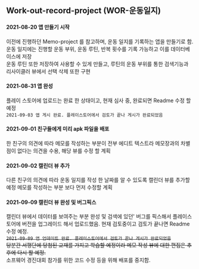 ## Work-out-record-project (WOR-운동일지) 

#### 2021-08-20 앱 만들기 시작  
이전에 진행하던 Memo-project 를 참고하며, 운동 일지를 기록하는 앱을 만들기로 함.  
운동 일지에는 진행할 운동 부위, 운동 루틴, 반복 횟수를 기록 가능하고 이를 데이터베이스에 저장  
운동 루틴 또한 저장하여 사용할 수 있게 만들고, 루틴의 운동 부위를 통한 검색기능과 리사이클러 뷰에서 선택 삭제 또한 구현

#### 2021-08-31 앱 완성  
플레이 스토어에 업로드는 완료 한 상태이고, 현재 심사 중, 완료되면 Readme 수정 할 예정   
`2021-09-03 앱 게시 완료. 플레이스토어에서 검토가 끝나 게시가 완료되었음`

#### 2021-09-01 친구들에게 미리 apk 파일을 배포
한 친구의 의견에 따라 메모를 작성하는 부분이 전부 에디트 텍스트라 메모장과의 차별점이 없다는 의견을 수용, 해당 뷰를 수정 할 계획 

#### 2021-09-02 캘린더 뷰 추가
다른 친구의 의견에 따라 운동 일지를 작성 한 날짜를 알 수 있도록 캘린더 뷰를 추가할 예정
메모를 작성하는 부분 보다 먼저 수정할 계획

#### 2021-09-09 캘린더 뷰 완성 및 버그픽스 
캘린더 뷰에서 데이터를 보여주는 부분 완성 및 검색에 있던' 버그를 픽스해서 플레이스토어에 버전을 업그레이드 해서 업로드했음. 현재 검토중이고 검토가 끝나면 Readme 수정 예정.  
~~`2021-09-09 앱 업데이트 완료. 플레이스토어에서 검토가 끝나 게시가 완료되었음`  
당분간 서평단에 당첨된 교재를 가지고 학습할 예정이라 메모 작성 뷰에 대한 편집은 추후에 다시 할 예정.~~  
소프웨어 경진대회 참가를 위한 코드 수정 등을 위해 배포를 중지함.

